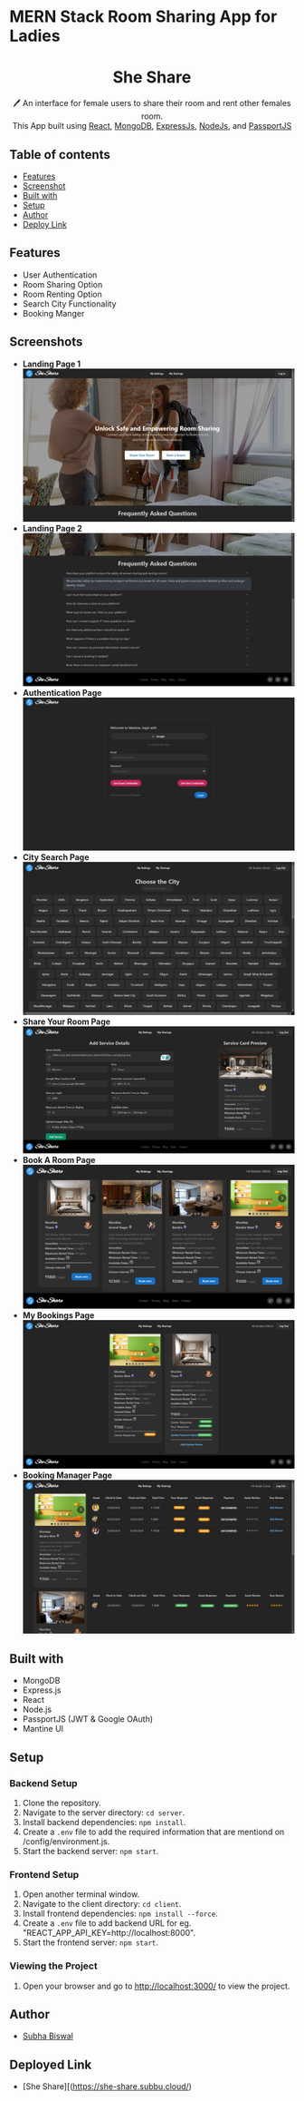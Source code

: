 # MERN Stack Room Sharing App for Ladies

 <h1 align="center">She Share</h1> 
<p align="center">
 🖊️ An interface for female users to share their room and rent other females room.<br>
     This App built using <a href="https://react.dev/">React</a>, <a href="https://www.mongodb.com/">MongoDB</a>, <a href="https://expressjs.com/">ExpressJs</a>, <a href="https://nodejs.org/en/">NodeJs</a>, and <a href="http://www.passportjs.org/">PassportJS</a>
</p>

## Table of contents

-   [Features](#Features)
-   [Screenshot](#Screenshots)
-   [Built with](#built-with)
-   [Setup](#Setup)
-   [Author](#author)
-   [Deploy Link](#deployed-link)

## Features

-   User Authentication
-   Room Sharing Option
-   Room Renting Option
-   Search City Functionality
-   Booking Manger

## Screenshots

-   **Landing Page 1**<br />
    ![Landing-Page-1](./PageScreenShots/landingPage1.png)
-   **Landing Page 2**<br />
    ![Landing-Page-2](./PageScreenShots/landingPage2.png)
-   **Authentication Page**<br />
    ![Authentication-Page](./PageScreenShots/signInPage.png)
-   **City Search Page**<br />
    ![City-Search-Page](./PageScreenShots/CitySearchPage.png)
-   **Share Your Room Page**<br />
    ![Share-Your-Room-Page](./PageScreenShots/ShareYourRoomDetailsPage.png)
-   **Book A Room Page**<br />
    ![Book-A-Room-Page](./PageScreenShots/BookARoomPage.png)
-   **My Bookings Page**<br />
    ![My-Bookings-Page](./PageScreenShots/MyBookingsPage.png)
-   **Booking Manager Page**<br />
    ![Booking-Manager-Page](./PageScreenShots/BookingManagerPage.png)

## Built with

-   MongoDB
-   Express.js
-   React
-   Node.js
-   PassportJS (JWT & Google OAuth)
-   Mantine UI

## Setup

### Backend Setup

1. Clone the repository.
2. Navigate to the server directory: `cd server`.
3. Install backend dependencies: `npm install`.
4. Create a `.env` file to add the required information that are mentiond on /config/environment.js.
5. Start the backend server: `npm start`.

### Frontend Setup

1. Open another terminal window.
2. Navigate to the client directory: `cd client`.
3. Install frontend dependencies: `npm install --force`.
4. Create a `.env` file to add backend URL for eg. "REACT_APP_API_KEY=http://localhost:8000".
5. Start the frontend server: `npm start`.

### Viewing the Project

1. Open your browser and go to [http://localhost:3000/](http://localhost:3000/) to view the project.

## Author

-   [Subha Biswal](https://github.com/20SB)

## Deployed Link

- [She Share][(https://she-share.subbu.cloud/)
